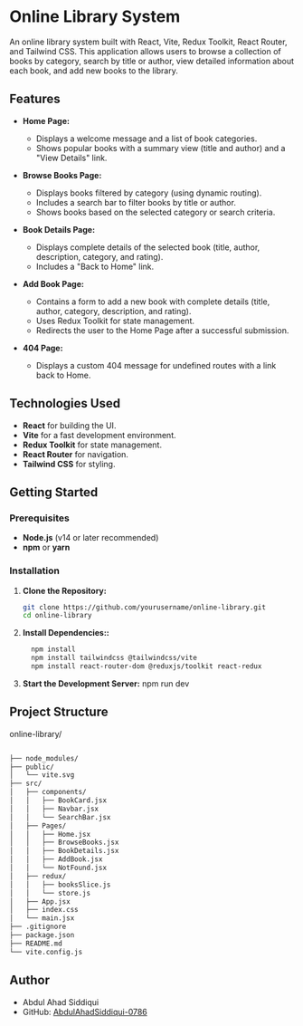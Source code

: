 # Online Library System

An online library system built with React, Vite, Redux Toolkit, React Router, and Tailwind CSS. This application allows users to browse a collection of books by category, search by title or author, view detailed information about each book, and add new books to the library.

## Features

- **Home Page:**  
  - Displays a welcome message and a list of book categories.
  - Shows popular books with a summary view (title and author) and a "View Details" link.
  
- **Browse Books Page:**  
  - Displays books filtered by category (using dynamic routing).
  - Includes a search bar to filter books by title or author.
  - Shows books based on the selected category or search criteria.

- **Book Details Page:**  
  - Displays complete details of the selected book (title, author, description, category, and rating).
  - Includes a "Back to Home" link.

- **Add Book Page:**  
  - Contains a form to add a new book with complete details (title, author, category, description, and rating).
  - Uses Redux Toolkit for state management.
  - Redirects the user to the Home Page after a successful submission.

- **404 Page:**  
  - Displays a custom 404 message for undefined routes with a link back to Home.

## Technologies Used

- **React** for building the UI.
- **Vite** for a fast development environment.
- **Redux Toolkit** for state management.
- **React Router** for navigation.
- **Tailwind CSS** for styling.

## Getting Started

### Prerequisites

- **Node.js** (v14 or later recommended)
- **npm** or **yarn**

### Installation

1. **Clone the Repository:**

   ```bash
   git clone https://github.com/yourusername/online-library.git
   cd online-library

2. **Install Dependencies::**
   ``` bash
     npm install
     npm install tailwindcss @tailwindcss/vite
     npm install react-router-dom @reduxjs/toolkit react-redux 
3. **Start the Development Server:**
    npm run dev
    
## Project Structure
online-library/
```bash

├── node_modules/            
├── public/                
│   └── vite.svg
├── src/                     
│   ├── components/          
│   │   ├── BookCard.jsx
│   │   ├── Navbar.jsx
│   │   └── SearchBar.jsx
│   ├── Pages/               
│   │   ├── Home.jsx
│   │   ├── BrowseBooks.jsx
│   │   ├── BookDetails.jsx
│   │   ├── AddBook.jsx
│   │   └── NotFound.jsx
│   ├── redux/               
│   │   ├── booksSlice.js
│   │   └── store.js
│   ├── App.jsx              
│   ├── index.css            
│   └── main.jsx             
├── .gitignore               
├── package.json             
├── README.md                
└── vite.config.js           
```
 
## Author

- Abdul Ahad Siddiqui  
- GitHub: [AbdulAhadSiddiqui-0786](https://github.com/AbdulAhadSiddiqui-0786)
